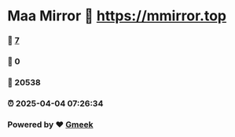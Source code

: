 # Maa Mirror :link: https://mmirror.top 
### :page_facing_up: [7](https://mmirror.top/tag.html) 
### :speech_balloon: 0 
### :hibiscus: 20538 
### :alarm_clock: 2025-04-04 07:26:34 
### Powered by :heart: [Gmeek](https://github.com/Meekdai/Gmeek)
